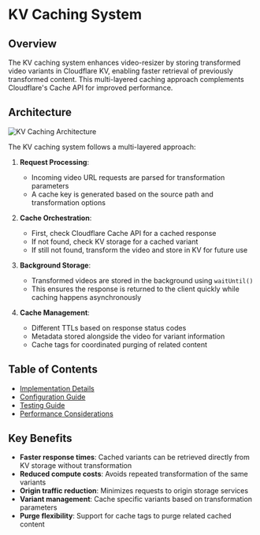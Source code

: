 # KV Caching System

## Overview

The KV caching system enhances video-resizer by storing transformed video variants in Cloudflare KV, enabling faster retrieval of previously transformed content. This multi-layered caching approach complements Cloudflare's Cache API for improved performance.

## Architecture

![KV Caching Architecture](https://i.imgur.com/b7vmQGa.png)

The KV caching system follows a multi-layered approach:

1. **Request Processing**:
   - Incoming video URL requests are parsed for transformation parameters
   - A cache key is generated based on the source path and transformation options

2. **Cache Orchestration**:
   - First, check Cloudflare Cache API for a cached response
   - If not found, check KV storage for a cached variant
   - If still not found, transform the video and store in KV for future use

3. **Background Storage**:
   - Transformed videos are stored in the background using `waitUntil()`
   - This ensures the response is returned to the client quickly while caching happens asynchronously

4. **Cache Management**:
   - Different TTLs based on response status codes
   - Metadata stored alongside the video for variant information
   - Cache tags for coordinated purging of related content

## Table of Contents

- [Implementation Details](./implementation.md)
- [Configuration Guide](./configuration.md)
- [Testing Guide](./testing.md)
- [Performance Considerations](./performance.md)

## Key Benefits

- **Faster response times**: Cached variants can be retrieved directly from KV storage without transformation
- **Reduced compute costs**: Avoids repeated transformation of the same variants
- **Origin traffic reduction**: Minimizes requests to origin storage services
- **Variant management**: Cache specific variants based on transformation parameters
- **Purge flexibility**: Support for cache tags to purge related cached content